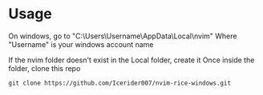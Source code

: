 # Usage
On windows, go to "C:\Users\Username\AppData\Local\nvim"
Where "Username" is your windows account name

If the nvim folder doesn't exist in the Local folder, create it
Once inside the folder, clone this repo

```
git clone https://github.com/Icerider007/nvim-rice-windows.git
```

